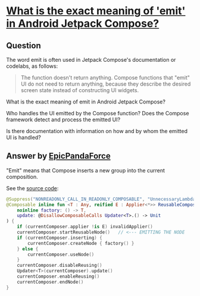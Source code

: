 # [What is the exact meaning of 'emit' in Android Jetpack Compose?](https://stackoverflow.com/questions/68798924/what-is-the-exact-meaning-of-emit-in-android-jetpack-compose/68825083#68825083)

## Question

The word emit is often used in Jetpack Compose's documentation or codelabs, as follows:

> The function doesn't return anything. Compose functions that "emit" UI do not need to return anything, because they describe the desired screen state instead of constructing UI widgets.

What is the exact meaning of emit in Android Jetpack Compose?

Who handles the UI emitted by the Compose function? Does the Compose framework detect and process the emitted UI?

Is there documentation with information on how and by whom the emitted UI is handled?

## Answer by [EpicPandaForce](https://stackoverflow.com/a/68825083/12364882)

"Emit" means that Compose inserts a new group into the current composition.

See the [source code](https://cs.android.com/androidx/platform/frameworks/support/+/androidx-main:compose/runtime/runtime/src/commonMain/kotlin/androidx/compose/runtime/Composables.kt;l=245?q=applier%20compose&start=21):

```kotlin
@Suppress("NONREADONLY_CALL_IN_READONLY_COMPOSABLE", "UnnecessaryLambdaCreation")
@Composable inline fun <T : Any, reified E : Applier<*>> ReusableComposeNode(
    noinline factory: () -> T,
    update: @DisallowComposableCalls Updater<T>.() -> Unit
) {
    if (currentComposer.applier !is E) invalidApplier()
    currentComposer.startReusableNode()   // <--- EMITTING THE NODE
    if (currentComposer.inserting) {
        currentComposer.createNode { factory() }
    } else {
        currentComposer.useNode()
    }
    currentComposer.disableReusing()
    Updater<T>(currentComposer).update()
    currentComposer.enableReusing()
    currentComposer.endNode()
}
```